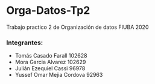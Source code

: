 # Orga-Datos-Tp2
Trabajo practico 2 de Organización de datos FIUBA 2020

### Integrantes:
* Tomás Casado Farall       102628
* Mora Garcia Alvarez       102629
* Julián Ezequiel Cassi     96978
* Yussef Omar Mejia Cordova 92963
